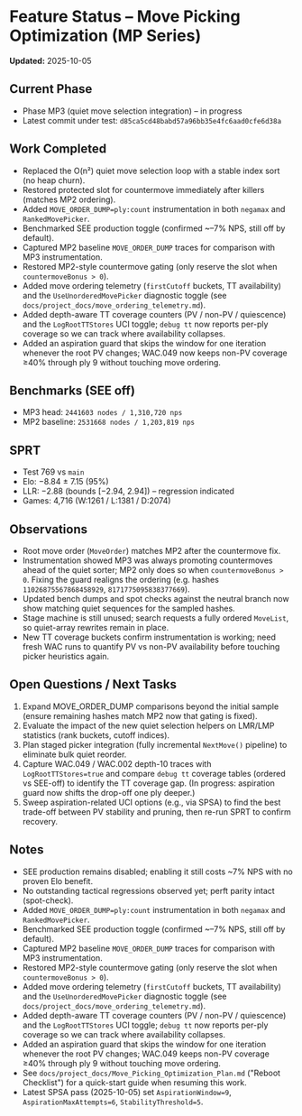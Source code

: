 # Feature Status – Move Picking Optimization (MP Series)

**Updated:** 2025-10-05

## Current Phase
- Phase MP3 (quiet move selection integration) – in progress
- Latest commit under test: `d85ca5cd48babd57a96bb35e4fc6aad0cfe6d38a`

## Work Completed
- Replaced the O(n²) quiet move selection loop with a stable index sort (no heap churn).
- Restored protected slot for countermove immediately after killers (matches MP2 ordering).
- Added `MOVE_ORDER_DUMP=ply:count` instrumentation in both `negamax` and `RankedMovePicker`.
- Benchmarked SEE production toggle (confirmed ~–7% NPS, still off by default).
- Captured MP2 baseline `MOVE_ORDER_DUMP` traces for comparison with MP3 instrumentation.
- Restored MP2-style countermove gating (only reserve the slot when `countermoveBonus > 0`).
- Added move ordering telemetry (`firstCutoff` buckets, TT availability) and the `UseUnorderedMovePicker` diagnostic toggle (see `docs/project_docs/move_ordering_telemetry.md`).
- Added depth-aware TT coverage counters (PV / non-PV / quiescence) and the `LogRootTTStores` UCI toggle; `debug tt` now reports per-ply coverage so we can track where availability collapses.
- Added an aspiration guard that skips the window for one iteration whenever the root PV changes; WAC.049 now keeps non-PV coverage ≥40% through ply 9 without touching move ordering.

## Benchmarks (SEE off)
- MP3 head: `2441603 nodes / 1,310,720 nps`
- MP2 baseline: `2531668 nodes / 1,203,819 nps`

## SPRT
- Test 769 vs `main`
- Elo: −8.84 ± 7.15 (95%)
- LLR: −2.88 (bounds [−2.94, 2.94]) – regression indicated
- Games: 4,716 (W:1261 / L:1381 / D:2074)

## Observations
- Root move order (`MoveOrder`) matches MP2 after the countermove fix.
- Instrumentation showed MP3 was always promoting countermoves ahead of the quiet sorter; MP2 only does so when `countermoveBonus > 0`. Fixing the guard realigns the ordering (e.g. hashes `11026875567868458929`, `8171775095838377669`).
- Updated bench dumps and spot checks against the neutral branch now show matching quiet sequences for the sampled hashes.
- Stage machine is still unused; search requests a fully ordered `MoveList`, so quiet-array rewrites remain in place.
- New TT coverage buckets confirm instrumentation is working; need fresh WAC runs to quantify PV vs non-PV availability before touching picker heuristics again.

## Open Questions / Next Tasks
1. Expand MOVE_ORDER_DUMP comparisons beyond the initial sample (ensure remaining hashes match MP2 now that gating is fixed).
2. Evaluate the impact of the new quiet selection helpers on LMR/LMP statistics (rank buckets, cutoff indices).
3. Plan staged picker integration (fully incremental `NextMove()` pipeline) to eliminate bulk quiet reorder.
4. Capture WAC.049 / WAC.002 depth-10 traces with `LogRootTTStores=true` and compare `debug tt` coverage tables (ordered vs SEE-off) to identify the TT coverage gap. (In progress: aspiration guard now shifts the drop-off one ply deeper.)
5. Sweep aspiration-related UCI options (e.g., via SPSA) to find the best trade-off between PV stability and pruning, then re-run SPRT to confirm recovery.

## Notes
- SEE production remains disabled; enabling it still costs ~7% NPS with no proven Elo benefit.
- No outstanding tactical regressions observed yet; perft parity intact (spot-check).
- Added `MOVE_ORDER_DUMP=ply:count` instrumentation in both `negamax` and `RankedMovePicker`.
- Benchmarked SEE production toggle (confirmed ~–7% NPS, still off by default).
- Captured MP2 baseline `MOVE_ORDER_DUMP` traces for comparison with MP3 instrumentation.
- Restored MP2-style countermove gating (only reserve the slot when `countermoveBonus > 0`).
- Added move ordering telemetry (`firstCutoff` buckets, TT availability) and the `UseUnorderedMovePicker` diagnostic toggle (see `docs/project_docs/move_ordering_telemetry.md`).
- Added depth-aware TT coverage counters (PV / non-PV / quiescence) and the `LogRootTTStores` UCI toggle; `debug tt` now reports per-ply coverage so we can track where availability collapses.
- Added an aspiration guard that skips the window for one iteration whenever the root PV changes; WAC.049 keeps non-PV coverage ≥40% through ply 9 without touching move ordering.
- See `docs/project_docs/Move_Picking_Optimization_Plan.md` ("Reboot Checklist") for a quick-start guide when resuming this work.
- Latest SPSA pass (2025-10-05) set `AspirationWindow=9`, `AspirationMaxAttempts=6`, `StabilityThreshold=5`.
